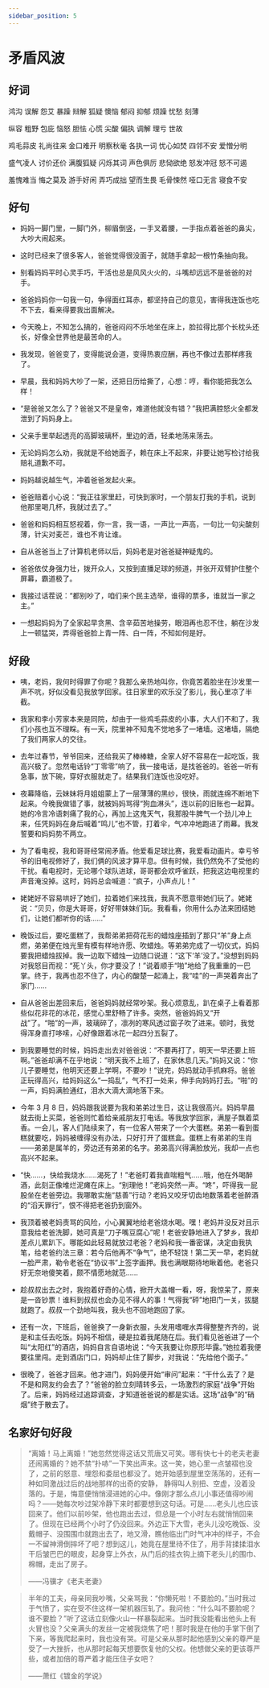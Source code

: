 ```yaml
---
sidebar_position: 5
---
```


# 矛盾风波

## 好词

鸿沟 误解 怨艾 暴躁 辩解 狐疑 懊恼 郁闷 抑郁 烦躁 忧愁 刻薄

纵容 粗野 包庇 恼怒 胆怯 心慌 尖酸 偏执 调解 理亏 世故

鸡毛蒜皮 礼尚往来 金口难开 明察秋毫 各执一词 忧心如焚 四邻不安 爱憎分明

盛气凌人 讨价还价 满腹狐疑 闪烁其词 声色俱厉 悲恸欲绝 怒发冲冠 怒不可遏

羞愧难当 悔之莫及 游手好闲 弄巧成拙 望而生畏 毛骨悚然 哑口无言 寝食不安

## 好句

- 妈妈一脚门里，一脚门外，柳眉倒竖，一手叉着腰，一手指点着爸爸的鼻尖，大吵大闹起来。

- 这时已经来了很多客人，爸爸觉得很没面子，就随手拿起一根竹条抽向我。

- 别看妈妈平时心灵手巧，干活也总是风风火火的，斗嘴却远远不是爸爸的对手。

- 爸爸妈妈你一句我一句，争得面红耳赤，都坚持自己的意见，害得我连饭也吃不下去，看来得要我出面解决。

- 今天晚上，不知怎么搞的，爸爸闷闷不乐地坐在床上，脸拉得比那个长枕头还长，好像全世界他是最苦命的人。

- 我发现，爸爸变了，变得能说会道，变得热衷应酬，再也不像过去那样疼我了。

- 早晨，我和妈妈大吵了一架，还把日历给撕了，心想：哼，看你能把我怎么样！

- “是爸爸又怎么了？爸爸又不是皇帝，难道他就没有错？”我把满腔怒火全都发泄到了妈妈身上。

- 父亲手里举起透亮的高脚玻璃杯，里边的酒，轻柔地荡来荡去。

- 无论妈妈怎么劝，我就是不给她面子，赖在床上不起来，非要让她写检讨给我赔礼道歉不可。

- 妈妈越说越生气，冲着爸爸发起火来。

- 爸爸赔着小心说：“我正往家里赶，可快到家时，一个朋友打我的手机，说到他那里喝几杯，我就过去了。”

- 爸爸和妈妈相互怒视着，你一言，我一语，一声比一声高，一句比一句尖酸刻薄，针尖对麦芒，谁也不肯让谁。

- 自从爸爸当上了计算机老师以后，妈妈老是对爸爸疑神疑鬼的。

- 爸爸依仗身强力壮，拨开众人，又按到直播足球的频道，并张开双臂护住整个屏幕，霸道极了。

- 我接过话茬说：“都别吵了，咱们来个民主选举，谁得的票多，谁就当一家之主。”

- 一想起妈妈为了全家起早贪黑、含辛茹苦地操劳，眼泪再也忍不住，躺在沙发上一顿猛哭，弄得爸爸脸上青一阵、白一阵，不知如何是好。

## 好段

- 咦，老妈，我何时得罪了你呢？我那么亲热地叫你，你竟苦着脸坐在沙发里一声不吭，好似没看见我放学回家。往日家里的欢乐没了影儿，我心里凉了半截。

- 我家和李小芳家本来是同院，却由于一些鸡毛蒜皮的小事，大人们不和了，我们小孩也互不理睬。有一天，院里神不知鬼不觉地多了一堵墙。这堵墙，隔绝了我们两家人的交往。

- 去年过春节，爷爷回来，还给我买了棒棒糖，全家人好不容易在一起吃饭，我高兴极了。忽然电话铃“丁零零”响了，我一接电话，是找爸爸的。爸爸一听有急事，放下碗，穿好衣服就走了。结果我们连饭也没吃好。

- 夜幕降临，云妹妹将月姐姐蒙上了一层薄薄的黑纱，很快，雨就连绵不断地下起来。今晚我做错了事，就被妈妈骂得“狗血淋头”，连以前的旧账也一起算。她的冷言冷语刺痛了我的心，再加上这鬼天气，我那股牛脾气一个劲儿冲上来，任凭妈妈在身后喊着“鸣儿”也不管，打着伞，气冲冲地跑进了雨幕。我发誓要和妈妈势不两立。

- 为了看电视，我和哥哥经常闹矛盾。他爱看足球比赛，我爱看动画片。幸亏爷爷的旧电视修好了，我们俩的风波才算平息。但有时候，我仍然免不了受他的干扰。看电视时，无论哪个球队进球，哥哥都会欢呼雀跃，把我这边电视里的声音淹没掉。这时，妈妈总会喊道：“疯子，小声点儿！”

- 姥姥好不容易哄好了她们，拉着她们来找我，我真不愿意带她们玩了。姥姥说：“贝贝，你是大哥哥，好好带妹妹们玩。我看看，你用什么办法来团结她们，让她们都听你的话……”

- 晚饭过后，要吃蛋糕了，我帮弟弟把荷花形的蜡烛座插到了那只“羊”身上点燃，弟弟便在烛光里有模有样地许愿、吹蜡烛。等弟弟完成了一切仪式，妈妈要我把蜡烛拔掉。我一边取下蜡烛一边随口说道：“这下‘羊’没了。”没想到妈妈对我怒目而视：“死丫头，你才要没了！”说着顺手“啪”地给了我重重的一巴掌。终于，我再也忍不住了，内心的酸楚一起涌上，我“哇”的一声哭着奔出了家门……

- 自从爸爸出差回来后，爸爸妈妈就经常吵架。我心烦意乱，趴在桌子上看着那些似花非花的冰花，感觉心里舒畅了许多。突然，爸爸妈妈又“开战”了。“啪”的一声，玻璃碎了，凛冽的寒风透过窗子吹了进来。顿时，我觉得浑身直打哆嗦，心好像跟着冰花一起四分五裂了。

- 到我要睡觉的时候，妈妈走出去对爸爸说：“不要再打了，明天一早还要上班啊。”爸爸却满不在乎地说：“明天我不上班了，在家休息几天。”妈妈又说：“你儿子要睡觉，他明天还要上学啊，不要吵！”说完，妈妈就动手抓麻将。爸爸正玩得高兴，给妈妈这么“一捣乱”，气不打一处来，伸手向妈妈打去。“啪”的一声，妈妈满脸通红，泪水大滴大滴地落下来。

- 今年 3 月 8 日，妈妈跟我说要为我和弟弟过生日，这让我很高兴。妈妈早晨就去街上买菜，爸爸则忙着给亲戚朋友打电话。等我放学回家，满屋子飘着菜香。一会儿，客人们陆续来了，有一位客人带来了一个大蛋糕。弟弟一看到蛋糕就要吃，妈妈被缠得没有办法，只好打开了蛋糕盒。蛋糕上有弟弟的生肖——弟弟是属羊的，旁边还有弟弟的名字。弟弟高兴得满脸放光，我却一点也高兴不起来。

- “快……，快给我烧水……渴死了！”老爸盯着我直喘粗气……哦，他在外喝醉酒，此刻正像堆烂泥瘫在床上。“别理他！”老妈突然一声。“咚”，吓得我一屁股坐在老爸旁边。我哪敢实施“慈善”行动？老妈又咬牙切齿地数落着老爸醉酒的“滔天罪行”，恨不得把老爸扔到窗外。

- 我顶着被老妈责骂的风险，小心翼翼地给老爸烧水喝。嘿！老妈并没反对且示意我给老爸洗脚，她可真是“刀子嘴豆腐心”呢！老爸安静地进入了梦乡，我却差点儿累趴下。哪能如此轻易就放过老爸？老妈和我一番密谋，决定由我执笔，给老爸约法三章：若今后他再不“争气”，绝不轻饶！第二天一早，老妈就一脸严肃，勒令老爸在“协议书”上签字画押。我也满眼期待地瞅着他。老爸只好无奈地傻笑着，颇不情愿地就范……

- 趁叔叔出去之时，我抱着好奇的心情，掀开大盖帽一看，呀，我惊呆了，原来是一沓钞票！谁料到叔叔也会办见不得人的事！气得我“砰”地把门一关，拔腿就跑了。叔叔一个劲地叫我，我头也不回地跑回了家。

- 还有一次，下班后，爸爸换了一身新衣服，头发用嗜喱水弄得整整齐齐的，说是和主任去吃饭。妈妈不相信，硬是拉着我尾随在后。我们看见爸爸进了一个叫“太阳红”的酒店，妈妈自言自语地说：“今天我要让你原形毕露。”她拉着我便要往里闯。走到酒店门口，妈妈却止住了脚步，对我说：“先给他个面子。”

- 很晚了，爸爸才回来。他才进门，妈妈便开始“审问”起来：“干什么去了？是不是和网友约会去了？”爸爸的脸立刻晴转多云，一场激烈的家庭“战争”开始了。后来，妈妈经过追踪调查，才知道爸爸说的都是实话。这场“战争”的“硝烟”终于散去了。

## 名家好句好段

> “离婚！马上离婚！”她忽然觉得这话又荒唐又可笑。哪有快七十的老夫老妻还闹离婚的？她不禁“扑哧”一下笑出声来。这一笑，她心里一点皱褶也没了，之前的怒意、埋怨和委屈也都没了。她开始感到屋里空荡荡的，还有一种如同激战过后的战地那样的出奇的安静， 静得叫人别扭、空虚，没着没落的。于是，悔意便悄悄浸进她的心中。像刚才那么点儿小事还值得吵闹吗？——她每次吵过架冷静下来时都要想到这句话。可是……老头儿也应该回来了。他们以前吵架，他也跑出去过，但总是一个小时左右就悄悄回来了。但现在已经两个小时了仍没回来。外边正下大雪，老头儿没吃晚饭、没戴帽子、没围围巾就跑出去了，地又滑，瞧他临出门时气冲冲的样子，不会一不留神滑倒摔坏了吧？想到这儿，她竟在屋里待不住了，用手背揉揉泪水干后皱巴巴的眼皮，起身穿上外衣，从门后的挂衣钩上摘下老头儿的围巾、棉帽，走出了房子。
>
> ——冯骥才《老夫老妻》

> 半年的工夫，母亲同我吵嘴，父亲骂我：“你懒死啦！不要脸的。”当时我过于气愤了，实在受不住这样一架机器压轧了。我问他：“什么叫不要脸呢？谁不要脸？”听了这话立刻像火山一样暴裂起来。当时我没能看出他头上有火冒也没？父亲满头的发丝一定被我烧焦了吧！那时我是在他的手掌下倒了下来，等我爬起来时，我也没有哭。可是父亲从那时起他感到父亲的尊严是受了一大挫折，也从那时起每天想要恢复他的父权。他想做父亲的更该尊严些，或者加倍的尊严着才能压住子女吧？
>
> ——萧红《镀金的学说》
